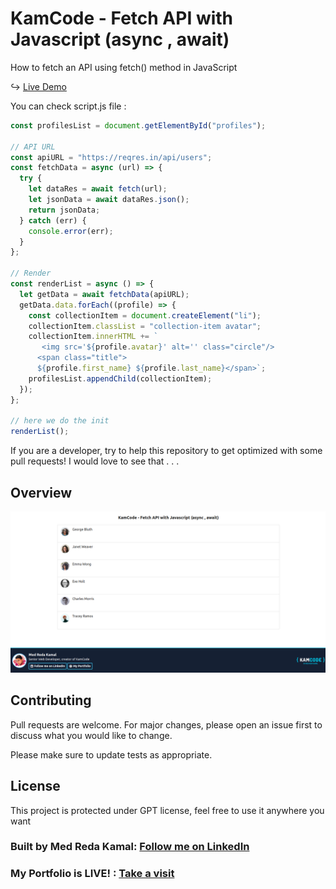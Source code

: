 # KamCode - Fetch API with Javascript (async , await)

How to fetch an API using fetch() method in JavaScript

↪ [Live Demo](https://medredakamal.github.io/km-fetchapi-js/)

You can check script.js file :

```js
const profilesList = document.getElementById("profiles");

// API URL
const apiURL = "https://reqres.in/api/users";
const fetchData = async (url) => {
  try {
    let dataRes = await fetch(url);
    let jsonData = await dataRes.json();
    return jsonData;
  } catch (err) {
    console.error(err);
  }
};

// Render
const renderList = async () => {
  let getData = await fetchData(apiURL);
  getData.data.forEach((profile) => {
    const collectionItem = document.createElement("li");
    collectionItem.classList = "collection-item avatar";
    collectionItem.innerHTML += `
       <img src='${profile.avatar}' alt='' class="circle"/>
      <span class="title">
      ${profile.first_name} ${profile.last_name}</span>`;
    profilesList.appendChild(collectionItem);
  });
};

// here we do the init
renderList();
```

If you are a developer, try to help this repository to get optimized with some pull requests!
I would love to see that . . .

## Overview

![ProjectOverview](https://github.com/medredakamal/km-fetchapi-js/raw/main/screenshot.png)

## Contributing

Pull requests are welcome. For major changes, please open an issue first to discuss what you would like to change.

Please make sure to update tests as appropriate.

## License

This project is protected under GPT license, feel free to use it anywhere you want

### Built by Med Reda Kamal: [Follow me on LinkedIn](https://linkedin.com/in/medredakamal)

### My Portfolio is LIVE! : [Take a visit](https://medredakamal.dev)
